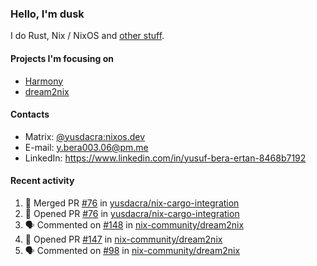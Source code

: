 ### Hello, I'm dusk

I do Rust, Nix / NixOS and [other stuff](https://yusdacra.gitlab.io/about).

#### Projects I'm focusing on

- [Harmony](https://harmonyapp.io)
- [dream2nix](https://github.com/nix-community/dream2nix)

#### Contacts

- Matrix: [@yusdacra:nixos.dev](https://matrix.to/#/@yusdacra:nixos.dev)
- E-mail: y.bera003.06@pm.me
- LinkedIn: https://www.linkedin.com/in/yusuf-bera-ertan-8468b7192

#### Recent activity

<!--START_SECTION:activity-->
1. 🎉 Merged PR [#76](https://github.com/yusdacra/nix-cargo-integration/pull/76) in [yusdacra/nix-cargo-integration](https://github.com/yusdacra/nix-cargo-integration)
2. 💪 Opened PR [#76](https://github.com/yusdacra/nix-cargo-integration/pull/76) in [yusdacra/nix-cargo-integration](https://github.com/yusdacra/nix-cargo-integration)
3. 🗣 Commented on [#148](https://github.com/nix-community/dream2nix/issues/148) in [nix-community/dream2nix](https://github.com/nix-community/dream2nix)
4. 💪 Opened PR [#147](https://github.com/nix-community/dream2nix/pull/147) in [nix-community/dream2nix](https://github.com/nix-community/dream2nix)
5. 🗣 Commented on [#98](https://github.com/nix-community/dream2nix/issues/98) in [nix-community/dream2nix](https://github.com/nix-community/dream2nix)
<!--END_SECTION:activity-->
